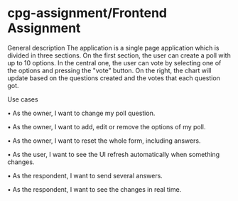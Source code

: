 # cpg-assignment/Frontend Assignment


General description
The application is a single page application which is divided in three sections. On the first section, the
user can create a poll with up to 10 options. In the central one, the user can vote by selecting one of
the options and pressing the "vote" button. On the right, the chart will update based on the
questions created and the votes that each question got.

Use cases

• As the owner, I want to change my poll question.

• As the owner, I want to add, edit or remove the options of my poll.

• As the owner, I want to reset the whole form, including answers.

• As the user, I want to see the UI refresh automatically when something changes.

• As the respondent, I want to send several answers.

• As the respondent, I want to see the changes in real time.
